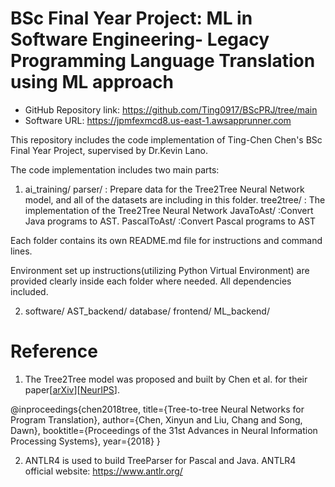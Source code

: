 # BSc Final Year Project: ML in Software Engineering- Legacy Programming Language Translation using ML approach

- GitHub Repository link: https://github.com/Ting0917/BScPRJ/tree/main
- Software URL: https://jpmfexmcd8.us-east-1.awsapprunner.com 

This repository includes the code implementation of Ting-Chen Chen's BSc Final Year Project, supervised by Dr.Kevin Lano.

The code implementation includes two main parts:

1. ai_training/
parser/ : Prepare data for the Tree2Tree Neural Network model, and all of the datasets are including in this folder.
tree2tree/ : The implementation of the Tree2Tree Neural Network
JavaToAst/ :Convert Java programs to AST.
PascalToAst/ :Convert Pascal programs to AST

Each folder contains its own README.md file for instructions and command lines.

Environment set up instructions(utilizing Python Virtual Environment) are provided clearly inside each folder where needed. All dependencies included.

2. software/
AST_backend/
database/
frontend/
ML_backend/

# Reference

1. The Tree2Tree model was proposed and  built by Chen et al. for their paper[[arXiv](https://arxiv.org/abs/1802.03691)][[NeurIPS](https://papers.nips.cc/paper/7521-tree-to-tree-neural-networks-for-program-translation)].


@inproceedings{chen2018tree,
  title={Tree-to-tree Neural Networks for Program Translation},
  author={Chen, Xinyun and Liu, Chang and Song, Dawn},
  booktitle={Proceedings of the 31st Advances in Neural Information Processing Systems},
  year={2018}
}


2. ANTLR4 is used to build TreeParser for Pascal and Java. ANTLR4 official website: https://www.antlr.org/

